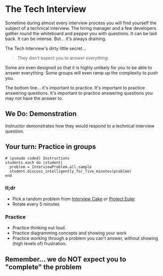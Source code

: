 # The Tech Interview

Sometime during almost every interview process you will find yourself the subject of a technical interview.  The hiring manager and a few developers gather round the whiteboard and pepper you with questions.  It can be laid back.  It can be intense.  But... it's always draining.

The Tech Interview's dirty little secret...

> They don't expect you to answer _everything_.

Some are even designed so that it is highly unlikely for you to be able to answer everything.  Some groups will even ramp up the complexity to push you.

The bottom line... it's important to practice.  It's important to practice answering questions.  It's important to practice answering questions you may not have the answer to.


## We Do: Demonstration

Instructor demonstrates how they would respond to a technical interview question.  


## Your turn: Practice in groups

```
# (pseudo coded) Instructions
students.each do |student|
  problem = InterviewProblem.all.sample
  student.discuss_intelligently_for_five_minutes(problem)
end
```
### tl;dr

- Pick a random problem from [Interview Cake](https://www.interviewcake.com) or [Project Euler](https://projecteuler.net/archives)
- Rotate every 5 minutes

### Practice

- Practice thinking out loud.
- Practice diagramming concepts and showing your work
- Practice working through a problem you can't answer, without showing (high levels of) frustration.


## Remember... we do NOT expect you to "complete" the problem

